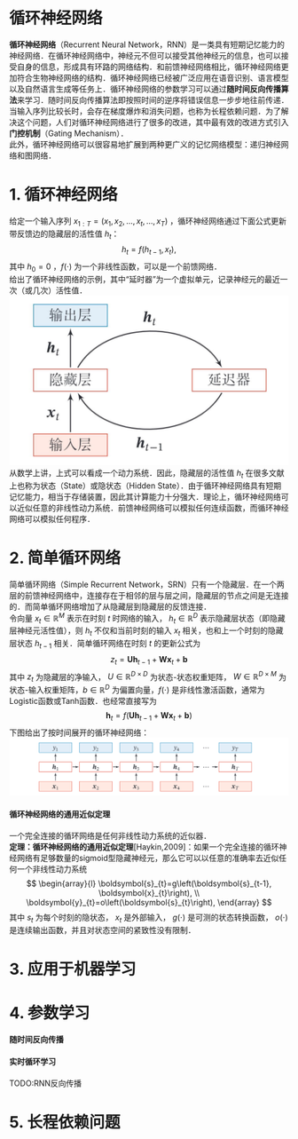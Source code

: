 # 循环神经网络
**循环神经网络**（Recurrent Neural Network，RNN）是一类具有短期记忆能力的神经网络．在循环神经网络中，神经元不但可以接受其他神经元的信息，也可以接受自身的信息，形成具有环路的网络结构．和前馈神经网络相比，循环神经网络更加符合生物神经网络的结构．循环神经网络已经被广泛应用在语音识别、语言模型以及自然语言生成等任务上．循环神经网络的参数学习可以通过**随时间反向传播算法**来学习．随时间反向传播算法即按照时间的逆序将错误信息一步步地往前传递．当输入序列比较长时，会存在梯度爆炸和消失问题，也称为长程依赖问题．为了解决这个问题，人们对循环神经网络进行了很多的改进，其中最有效的改进方式引入**门控机制**（Gating Mechanism）．  
此外，循环神经网络可以很容易地扩展到两种更广义的记忆网络模型：递归神经网络和图网络．
# 1. 循环神经网络  
给定一个输入序列 $x_{1:T} = (x_1,x_2,...,x_t,...,x_T)$ ，循环神经网络通过下面公式更新带反馈边的隐藏层的活性值 $h_t$：
$$
h_t = f(h_{t-1},x_t),
$$
其中 $h_0 = 0$ ，$f(\cdot)$ 为一个非线性函数，可以是一个前馈网络．  
给出了循环神经网络的示例，其中“延时器”为一个虚拟单元，记录神经元的最近一次（或几次）活性值．
![](images/5.JPG)  
从数学上讲，上式可以看成一个动力系统．因此，隐藏层的活性值 $h_t$ 在很多文献上也称为状态（State）或隐状态（Hidden State）．由于循环神经网络具有短期记忆能力，相当于存储装置，因此其计算能力十分强大．理论上，循环神经网络可以近似任意的非线性动力系统．前馈神经网络可以模拟任何连续函数，而循环神经网络可以模拟任何程序．
# 2. 简单循环网络  
简单循环网络（Simple Recurrent Network，SRN）只有一个隐藏层．在一个两层的前馈神经网络中，连接存在于相邻的层与层之间，隐藏层的节点之间是无连接的．而简单循环网络增加了从隐藏层到隐藏层的反馈连接．  
令向量 $x_t\in \mathbb{R}^M$ 表示在时刻 $t$ 时网络的输入， $h_t\in \mathbb{R}^D$ 表示隐藏层状态（即隐藏层神经元活性值），则 $h_t$ 不仅和当前时刻的输入 $x_t$ 相关，也和上一个时刻的隐藏层状态 $h_{t-1}$ 相关．简单循环网络在时刻 $t$ 的更新公式为
$$
z_{t}=\boldsymbol{U} \boldsymbol{h}_{t-1}+\boldsymbol{W} \boldsymbol{x}_{t}+\boldsymbol{b}
$$
其中 $z_t$ 为隐藏层的净输入， $U\in \mathbb{R}^{D\times D}$ 为状态-状态权重矩阵， $W\in \mathbb{R}^{D\times M}$ 为状态-输入权重矩阵，$b\in \mathbb{R}^D$ 为偏置向量，$f(\cdot)$ 是非线性激活函数，通常为Logistic函数或Tanh函数．也经常直接写为
$$
\boldsymbol{h}_{t}=f\left(\boldsymbol{U} \boldsymbol{h}_{t-1}+\boldsymbol{W} \boldsymbol{x}_{t}+\boldsymbol{b}\right)
$$
下图给出了按时间展开的循环神经网络：
![](img/2.PNG)  
#### 循环神经网络的通用近似定理
一个完全连接的循环网络是任何非线性动力系统的近似器．  
**定理：循环神经网络的通用近似定理**[Haykin,2009]：如果一个完全连接的循环神经网络有足够数量的sigmoid型隐藏神经元，那么它可以以任意的准确率去近似任何一个非线性动力系统
$$
\begin{array}{l}
\boldsymbol{s}_{t}=g\left(\boldsymbol{s}_{t-1}, \boldsymbol{x}_{t}\right), \\
\boldsymbol{y}_{t}=o\left(\boldsymbol{s}_{t}\right),
\end{array}
$$
其中 $s_t$ 为每个时刻的隐状态， $x_t$ 是外部输入， $g(\cdot)$ 是可测的状态转换函数， $o(\cdot)$ 是连续输出函数，并且对状态空间的紧致性没有限制．  
# 3. 应用于机器学习
# 4. 参数学习
#### 随时间反向传播
#### 实时循环学习
TODO:RNN反向传播  
# 5. 长程依赖问题

